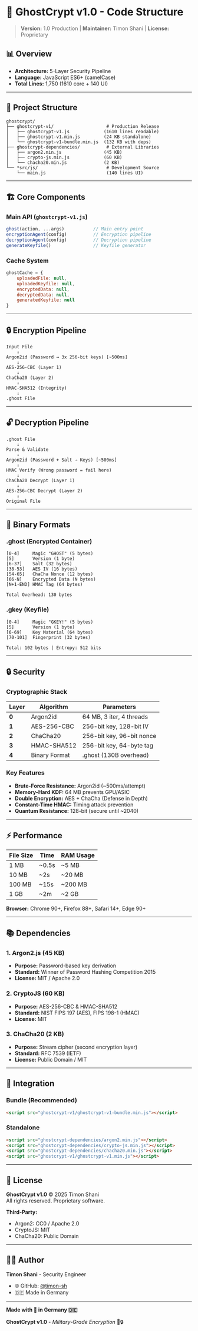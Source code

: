 # 📘 GhostCrypt v1.0 - Code Structure

> **Version:** 1.0 Production | **Maintainer:** Timon Shani | **License:** Proprietary

## 📊 Overview

- **Architecture:** 5-Layer Security Pipeline
- **Language:** JavaScript ES6+ (camelCase)
- **Total Lines:** 1,750 (1610 core + 140 UI)

---

## 📁 Project Structure

```
ghostcrypt/
├── ghostcrypt-v1/                    # Production Release
│   ├── ghostcrypt-v1.js             (1610 lines readable)
│   ├── ghostcrypt-v1.min.js         (24 KB standalone)
│   └── ghostcrypt-v1-bundle.min.js  (132 KB with deps)
├── ghostcrypt-dependencies/          # External Libraries
│   ├── argon2.min.js                (45 KB)
│   ├── crypto-js.min.js             (60 KB)
│   └── chacha20.min.js              (2 KB)
└── *src/js/                          # Development Source
    └── main.js                       (140 lines UI)
```

---

## 🏗️ Core Components

### Main API (`ghostcrypt-v1.js`)

```javascript
ghost(action, ...args)           // Main entry point
encryptionAgent(config)          // Encryption pipeline
decryptionAgent(config)          // Decryption pipeline
generateKeyfile()                // Keyfile generator
```

### Cache System

```javascript
ghostCache = {
    uploadedFile: null,
    uploadedKeyfile: null,
    encryptedData: null,
    decryptedData: null,
    generatedKeyfile: null
}
```

---

## 🔒 Encryption Pipeline

```
Input File
    ↓
Argon2id (Password → 3x 256-bit keys) [~500ms]
    ↓
AES-256-CBC (Layer 1)
    ↓
ChaCha20 (Layer 2)
    ↓
HMAC-SHA512 (Integrity)
    ↓
.ghost File
```

---

## 🔓 Decryption Pipeline

```
.ghost File
    ↓
Parse & Validate
    ↓
Argon2id (Password + Salt → Keys) [~500ms]
    ↓
HMAC Verify (Wrong password = fail here)
    ↓
ChaCha20 Decrypt (Layer 1)
    ↓
AES-256-CBC Decrypt (Layer 2)
    ↓
Original File
```

---

## 📄 Binary Formats

### .ghost (Encrypted Container)

```
[0-4]     Magic "GHOST" (5 bytes)
[5]       Version (1 byte)
[6-37]    Salt (32 bytes)
[38-53]   AES IV (16 bytes)
[54-65]   ChaCha Nonce (12 bytes)
[66-N]    Encrypted Data (N bytes)
[N+1-END] HMAC Tag (64 bytes)

Total Overhead: 130 bytes
```

### .gkey (Keyfile)

```
[0-4]     Magic "GKEY!" (5 bytes)
[5]       Version (1 byte)
[6-69]    Key Material (64 bytes)
[70-101]  Fingerprint (32 bytes)

Total: 102 bytes | Entropy: 512 bits
```

---

## 🔒 Security

### Cryptographic Stack

| Layer | Algorithm | Parameters |
|-------|-----------|------------|
| **0** | Argon2id | 64 MB, 3 iter, 4 threads |
| **1** | AES-256-CBC | 256-bit key, 128-bit IV |
| **2** | ChaCha20 | 256-bit key, 96-bit nonce |
| **3** | HMAC-SHA512 | 256-bit key, 64-byte tag |
| **4** | Binary Format | .ghost (130B overhead) |

### Key Features

- **Brute-Force Resistance:** Argon2id (~500ms/attempt)
- **Memory-Hard KDF:** 64 MB prevents GPU/ASIC
- **Double Encryption:** AES + ChaCha (Defense in Depth)
- **Constant-Time HMAC:** Timing attack prevention
- **Quantum Resistance:** 128-bit (secure until ~2040)

---

## ⚡ Performance

| File Size | Time | RAM Usage |
|-----------|------|-----------|
| 1 MB      | ~0.5s | ~5 MB    |
| 10 MB     | ~2s   | ~20 MB   |
| 100 MB    | ~15s  | ~200 MB  |
| 1 GB      | ~2m   | ~2 GB    |

**Browser:** Chrome 90+, Firefox 88+, Safari 14+, Edge 90+

---

## 📚 Dependencies

### 1. Argon2.js (45 KB)
- **Purpose:** Password-based key derivation
- **Standard:** Winner of Password Hashing Competition 2015
- **License:** MIT / Apache 2.0

### 2. CryptoJS (60 KB)
- **Purpose:** AES-256-CBC & HMAC-SHA512
- **Standard:** NIST FIPS 197 (AES), FIPS 198-1 (HMAC)
- **License:** MIT

### 3. ChaCha20 (2 KB)
- **Purpose:** Stream cipher (second encryption layer)
- **Standard:** RFC 7539 (IETF)
- **License:** Public Domain / MIT

---

## 🚀 Integration

### Bundle (Recommended)
```html
<script src="ghostcrypt-v1/ghostcrypt-v1-bundle.min.js"></script>
```

### Standalone
```html
<script src="ghostcrypt-dependencies/argon2.min.js"></script>
<script src="ghostcrypt-dependencies/crypto-js.min.js"></script>
<script src="ghostcrypt-dependencies/chacha20.min.js"></script>
<script src="ghostcrypt-v1/ghostcrypt-v1.min.js"></script>
```

---

## 📝 License

**GhostCrypt v1.0** © 2025 Timon Shani  
All rights reserved. Proprietary software.

**Third-Party:**
- Argon2: CC0 / Apache 2.0
- CryptoJS: MIT
- ChaCha20: Public Domain

---

## 👨‍💻 Author

**Timon Shani** - Security Engineer

- 🌐 GitHub: [@timon-sh](https://github.com/timon-sh)
- 🇩🇪 Made in Germany

---

**Made with 🖤 in Germany 🇩🇪**

**GhostCrypt v1.0** - *Military-Grade Encryption* 👻🔒
